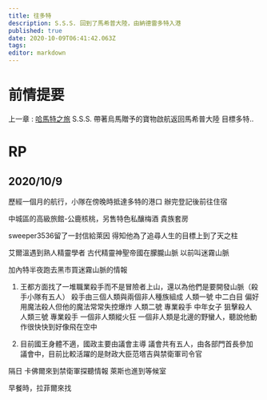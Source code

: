 ```yaml
---
title: 往多特
description: S.S.S. 回到了馬希普大陸，由納德雷多特入港
published: true
date: 2020-10-09T06:41:42.063Z
tags: 
editor: markdown
---
```


# 前情提要
上一章 : [哈馬特之旅](/故事/冒險章節/哈馬特之旅)
S.S.S. 帶著烏馬贈予的寶物啟航返回馬希普大陸
目標多特..

# RP
## 2020/10/9

歷經一個月的航行，小隊在傍晚時抵達多特的港口
辦完登記後前往住宿

中城區的高級旅館-公鹿核桃，另售特色私釀梅酒
貴族套房

sweeper3536留了一封信給萊因
得知他為了追尋人生的目標上到了天之柱

艾爾溫遇到熟人精靈學者
古代精靈神聖帝國在朦朧山脈
以前叫迷霧山脈

加內特半夜跑去黑市買迷霧山脈的情報
1. 王都方面找了一堆職業殺手而不是冒險者上山，還以為他們是要開發山脈（殺手小隊有五人）
殺手由三個人類與兩個非人種族組成
人類一號 中二白目 偏好用魔法殺人但他的魔法常常失控爆炸
人類二號 專業殺手 中年女子 狙擊殺人
人類三號 專業殺手
一個非人類縱火狂
一個非人類是北邊的野蠻人，聽說他動作很快快到好像飛在空中

2. 目前國王身體不適，國政主要由議會主導
議會共有五人，由各部門首長參加
議會中，目前比較活躍的是財政大臣范塔吉與禁衛軍司令官

隔日
卡佛爾來到禁衛軍探聽情報
萊斯也進到等候室

早餐時，拉菲爾來找
